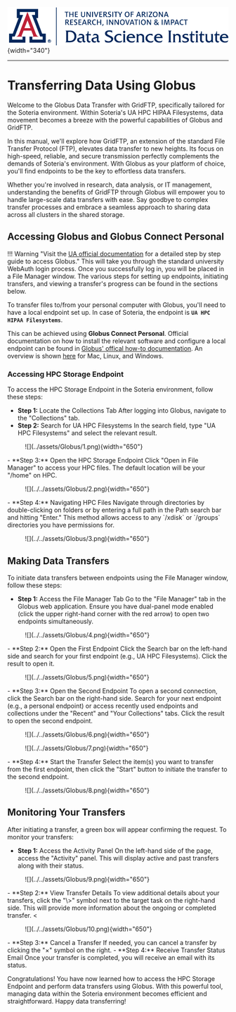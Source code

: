 ![](../assets/cover.png){width="340"}

---

# **Transferring Data Using Globus**

Welcome to the Globus Data Transfer with GridFTP, specifically tailored for the Soteria environment. Within Soteria's UA HPC HIPAA Filesystems, data movement becomes a breeze with the powerful capabilities of Globus and GridFTP.

In this manual, we'll explore how GridFTP, an extension of the standard File Transfer Protocol (FTP), elevates data transfer to new heights. Its focus on high-speed, reliable, and secure transmission perfectly complements the demands of Soteria's environment. With Globus as your platform of choice, you'll find endpoints to be the key to effortless data transfers.

Whether you're involved in research, data analysis, or IT management, understanding the benefits of GridFTP through Globus will empower you to handle large-scale data transfers with ease. Say goodbye to complex transfer processes and embrace a seamless approach to sharing data across all clusters in the shared storage.

## Accessing Globus and Globus Connect Personal

!!! Warning "Visit the [UA official documentation](https://uarizona.atlassian.net/wiki/spaces/UAHPC/pages/75989646/Globus) for a detailed step by step guide to access Globus." This will take you through the standard university WebAuth login process. Once you successfully log in, you will be placed in a File Manager window. The various steps for setting up endpoints, initiating transfers, and viewing a transfer's progress can be found in the sections below.

To transfer files to/from your personal computer with Globus, you'll need to have a local endpoint set up. In case of Soteria, the endpoint is **`UA HPC HIPAA Filesystems`**.

This can be achieved using **Globus Connect Personal**. Official documentation on how to install the relevant software and configure a local endpoint can be found in [Globus' offical how-to documentation](https://docs.globus.org/how-to/). An overview is shown [here](https://uarizona.atlassian.net/wiki/spaces/UAHPC/pages/75989646/Globus#:~:text=the%20sections%20below.-,Globus%20Connect%20Personal,-To%20transfer%20files) for Mac, Linux, and Windows.

### Accessing HPC Storage Endpoint

To access the HPC Storage Endpoint in the Soteria environment, follow these steps:

- **Step 1:** Locate the Collections Tab After logging into Globus, navigate to the "Collections" tab.
- **Step 2:** Search for UA HPC Filesystems In the search field, type "UA HPC Filesystems" and select the relevant result.
<figure markdown="span">
  ![](../assets/Globus/1.png){width="650"}
</figure>
- **Step 3:** Open the HPC Storage Endpoint Click "Open in File Manager" to access your HPC files. The default location will be your "/home" on HPC.
<figure markdown="span">
  ![](../../assets/Globus/2.png){width="650"}
</figure>
- **Step 4:** Navigating HPC Files Navigate through directories by double-clicking on folders or by entering a full path in the Path search bar and hitting "Enter." This method allows access to any `/xdisk` or `/groups` directories you have permissions for.
<figure markdown="span">
  ![](../../assets/Globus/3.png){width="650"}
</figure>

## Making Data Transfers

To initiate data transfers between endpoints using the File Manager window, follow these steps:

- **Step 1:** Access the File Manager Tab Go to the "File Manager" tab in the Globus web application. Ensure you have dual-panel mode enabled (click the upper right-hand corner with the red arrow) to open two endpoints simultaneously.
<figure markdown="span">
  ![](../../assets/Globus/4.png){width="650"}
</figure>
- **Step 2:** Open the First Endpoint Click the Search bar on the left-hand side and search for your first endpoint (e.g., UA HPC Filesystems). Click the result to open it.
<figure markdown="span">
  ![](../../assets/Globus/5.png){width="650"}
</figure>
- **Step 3:** Open the Second Endpoint To open a second connection, click the Search bar on the right-hand side. Search for your next endpoint (e.g., a personal endpoint) or access recently used endpoints and collections under the "Recent" and "Your Collections" tabs. Click the result to open the second endpoint.
<figure markdown="span">
  ![](../../assets/Globus/6.png){width="650"}
</figure>
<figure markdown="span">
  ![](../../assets/Globus/7.png){width="650"}
</figure>
- **Step 4:** Start the Transfer Select the item(s) you want to transfer from the first endpoint, then click the "Start" button to initiate the transfer to the second endpoint.
<figure markdown="span">
  ![](../../assets/Globus/8.png){width="650"}
</figure>

## Monitoring Your Transfers

After initiating a transfer, a green box will appear confirming the request. To monitor your transfers:

- **Step 1:** Access the Activity Panel On the left-hand side of the page, access the "Activity" panel. This will display active and past transfers along with their status.
<figure markdown="span">
  ![](../../assets/Globus/9.png){width="650"}
</figure>
- **Step 2:** View Transfer Details To view additional details about your transfers, click the "\>" symbol next to the target task on the right-hand side. This will provide more information about the ongoing or completed transfer.
<<figure markdown="span">
  ![](../../assets/Globus/10.png){width="650"}
</figure>
- **Step 3:** Cancel a Transfer If needed, you can cancel a transfer by clicking the "×" symbol on the right.
- **Step 4:** Receive Transfer Status Email Once your transfer is completed, you will receive an email with its status.

Congratulations! You have now learned how to access the HPC Storage Endpoint and perform data transfers using Globus. With this powerful tool, managing data within the Soteria environment becomes efficient and straightforward. Happy data transferring!
